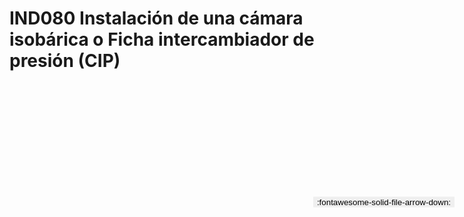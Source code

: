 
# IND080  Instalación de una cámara isobárica o Ficha intercambiador de presión (CIP)

<a href='../IND080  Instalación de una cámara isobárica o Ficha intercambiador de presión (CIP).pdf' download>
<button class='md-button -primary' 
id='download-btn' style="position: fixed; top: 10%; right: 20px; 
        transform: translateY(-50%); z-index: 1000;  border: none; ">
:fontawesome-solid-file-arrow-down: 
</button>
</a>

<div 
    id='../IND080  Instalación de una cámara isobárica o Ficha intercambiador de presión (CIP).pdf' 
    data-pdf-url='../IND080  Instalación de una cámara isobárica o Ficha intercambiador de presión (CIP).pdf'
    style=' width: 100%; height: auto;overflow: auto;'>
</div>

